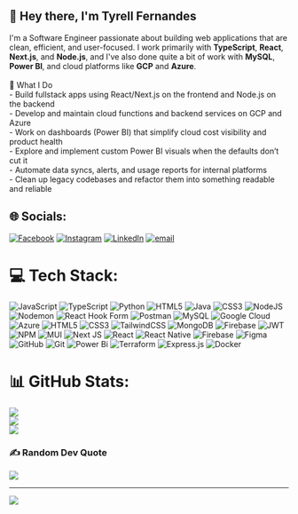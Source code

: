 ## 👋 Hey there, I'm Tyrell Fernandes

I'm a Software Engineer passionate about building web applications that are clean, efficient, and user-focused. I work primarily with **TypeScript**, **React**, **Next.js**, and **Node.js**, and I've also done quite a bit of work with **MySQL**, **Power BI**, and cloud platforms like **GCP** and **Azure**.<br><br>💼 What I Do<br>- Build fullstack apps using React/Next.js on the frontend and Node.js on the backend<br>- Develop and maintain cloud functions and backend services on GCP and Azure<br>- Work on dashboards (Power BI) that simplify cloud cost visibility and product health<br>- Explore and implement custom Power BI visuals when the defaults don’t cut it<br>- Automate data syncs, alerts, and usage reports for internal platforms<br>- Clean up legacy codebases and refactor them into something readable and reliable


## 🌐 Socials:
[![Facebook](https://img.shields.io/badge/Facebook-%231877F2.svg?logo=Facebook&logoColor=white)](https://facebook.com/tyrell.fernandes.26) [![Instagram](https://img.shields.io/badge/Instagram-%23E4405F.svg?logo=Instagram&logoColor=white)](https://instagram.com/tyrellfernandes) [![LinkedIn](https://img.shields.io/badge/LinkedIn-%230077B5.svg?logo=linkedin&logoColor=white)](https://linkedin.com/in/tyrell-fernandes) [![email](https://img.shields.io/badge/Email-D14836?logo=gmail&logoColor=white)](mailto:tyrellfernandes26@gmail.com) 

# 💻 Tech Stack:
![JavaScript](https://img.shields.io/badge/javascript-%23323330.svg?style=flat&logo=javascript&logoColor=%23F7DF1E) ![TypeScript](https://img.shields.io/badge/typescript-%23007ACC.svg?style=flat&logo=typescript&logoColor=white) ![Python](https://img.shields.io/badge/python-3670A0?style=flat&logo=python&logoColor=ffdd54) ![HTML5](https://img.shields.io/badge/html5-%23E34F26.svg?style=flat&logo=html5&logoColor=white) ![Java](https://img.shields.io/badge/java-%23ED8B00.svg?style=flat&logo=openjdk&logoColor=white) ![CSS3](https://img.shields.io/badge/css3-%231572B6.svg?style=flat&logo=css3&logoColor=white) ![NodeJS](https://img.shields.io/badge/node.js-6DA55F?style=flat&logo=node.js&logoColor=white) ![Nodemon](https://img.shields.io/badge/NODEMON-%23323330.svg?style=flat&logo=nodemon&logoColor=%BBDEAD) ![React Hook Form](https://img.shields.io/badge/React%20Hook%20Form-%23EC5990.svg?style=flat&logo=reacthookform&logoColor=white) ![Postman](https://img.shields.io/badge/Postman-FF6C37?style=flat&logo=postman&logoColor=white) ![MySQL](https://img.shields.io/badge/mysql-4479A1.svg?style=flat&logo=mysql&logoColor=white) ![Google Cloud](https://img.shields.io/badge/GoogleCloud-%234285F4.svg?style=flat&logo=google-cloud&logoColor=white) ![Azure](https://img.shields.io/badge/azure-%230072C6.svg?style=flat&logo=microsoftazure&logoColor=white) ![HTML5](https://img.shields.io/badge/html5-%23E34F26.svg?style=flat&logo=html5&logoColor=white) ![CSS3](https://img.shields.io/badge/css3-%231572B6.svg?style=flat&logo=css3&logoColor=white) ![TailwindCSS](https://img.shields.io/badge/tailwindcss-%2338B2AC.svg?style=flat&logo=tailwind-css&logoColor=white) ![MongoDB](https://img.shields.io/badge/MongoDB-%234ea94b.svg?style=flat&logo=mongodb&logoColor=white) ![Firebase](https://img.shields.io/badge/firebase-%23039BE5.svg?style=flat&logo=firebase) ![JWT](https://img.shields.io/badge/JWT-black?style=flat&logo=JSON%20web%20tokens) ![NPM](https://img.shields.io/badge/NPM-%23CB3837.svg?style=flat&logo=npm&logoColor=white) ![MUI](https://img.shields.io/badge/MUI-%230081CB.svg?style=flat&logo=mui&logoColor=white) ![Next JS](https://img.shields.io/badge/Next-black?style=flat&logo=next.js&logoColor=white) ![React](https://img.shields.io/badge/react-%2320232a.svg?style=flat&logo=react&logoColor=%2361DAFB) ![React Native](https://img.shields.io/badge/react_native-%2320232a.svg?style=flat&logo=react&logoColor=%2361DAFB) ![Firebase](https://img.shields.io/badge/firebase-a08021?style=flat&logo=firebase&logoColor=ffcd34) ![Figma](https://img.shields.io/badge/figma-%23F24E1E.svg?style=flat&logo=figma&logoColor=white) ![GitHub](https://img.shields.io/badge/github-%23121011.svg?style=flat&logo=github&logoColor=white) ![Git](https://img.shields.io/badge/git-%23F05033.svg?style=flat&logo=git&logoColor=white) ![Power Bi](https://img.shields.io/badge/power_bi-F2C811?style=flat&logo=powerbi&logoColor=black) ![Terraform](https://img.shields.io/badge/terraform-%235835CC.svg?style=flat&logo=terraform&logoColor=white) ![Express.js](https://img.shields.io/badge/express.js-%23404d59.svg?style=flat&logo=express&logoColor=%2361DAFB) ![Docker](https://img.shields.io/badge/docker-%230db7ed.svg?style=flat&logo=docker&logoColor=white)
# 📊 GitHub Stats:
![](https://github-readme-stats.vercel.app/api?username=TyrellF&theme=dark&hide_border=true&include_all_commits=true&count_private=true)<br/>
![](https://nirzak-streak-stats.vercel.app/?user=TyrellF&theme=dark&hide_border=true)<br/>
![](https://github-readme-stats.vercel.app/api/top-langs/?username=TyrellF&theme=dark&hide_border=true&include_all_commits=true&count_private=true&layout=compact)

### ✍️ Random Dev Quote
![](https://quotes-github-readme.vercel.app/api?type=horizontal&theme=radical)

---
[![](https://visitcount.itsvg.in/api?id=TyrellF&icon=0&color=0)](https://visitcount.itsvg.in)

<!-- Proudly created with GPRM ( https://gprm.itsvg.in ) -->
